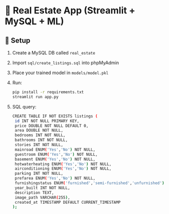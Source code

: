 # 🏡 Real Estate App (Streamlit + MySQL + ML)

## 🚀 Setup
1. Create a MySQL DB called `real_estate`
2. Import `sql/create_listings.sql` into phpMyAdmin
3. Place your trained model in `models/model.pkl`

4. Run:
   ```bash
   pip install -r requirements.txt
   streamlit run app.py

5. SQL query:

   ```bash
   CREATE TABLE IF NOT EXISTS listings (
    id INT NOT NULL PRIMARY KEY,
    price DOUBLE NOT NULL DEFAULT 0,
    area DOUBLE NOT NULL,
    bedrooms INT NOT NULL,
    bathrooms INT NOT NULL,
    stories INT NOT NULL,
    mainroad ENUM('Yes','No') NOT NULL,
    guestroom ENUM('Yes','No') NOT NULL,
    basement ENUM('Yes','No') NOT NULL,
    hotwaterheating ENUM('Yes','No') NOT NULL,
    airconditioning ENUM('Yes','No') NOT NULL,
    parking INT NOT NULL,
    prefarea ENUM('Yes','No') NOT NULL,
    furnishingstatus ENUM('furnished','semi-furnished','unfurnished') NOT NULL,
    year_built INT NOT NULL,
    description TEXT,
    image_path VARCHAR(255),
    created_at TIMESTAMP DEFAULT CURRENT_TIMESTAMP
   );
